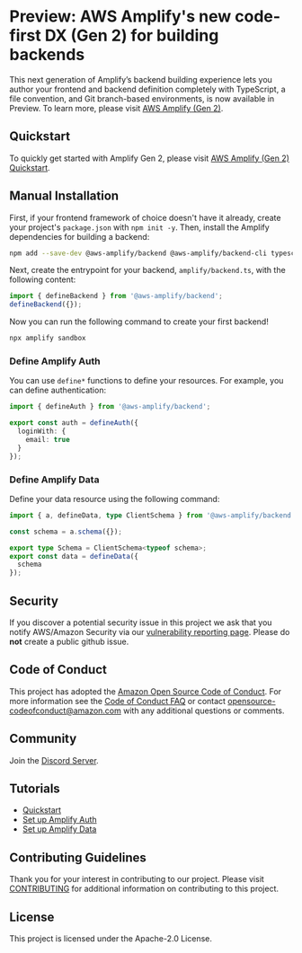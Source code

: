 # Preview: AWS Amplify's new code-first DX (Gen 2) for building backends

This next generation of Amplify’s backend building experience lets you author your frontend and backend definition completely with TypeScript, a file convention, and Git branch-based environments, is now available in Preview. To learn more, please visit [AWS Amplify (Gen 2)](https://docs.amplify.aws/gen2/).

## Quickstart 

To quickly get started with Amplify Gen 2, please visit [AWS Amplify (Gen 2) Quickstart](https://docs.amplify.aws/gen2/start/quickstart/).

## Manual Installation

First, if your frontend framework of choice doesn't have it already, create your project's `package.json` with `npm init -y`. Then, install the Amplify dependencies for building a backend:

```bash
npm add --save-dev @aws-amplify/backend @aws-amplify/backend-cli typescript
```

Next, create the entrypoint for your backend, `amplify/backend.ts`, with the following content:

```ts
import { defineBackend } from '@aws-amplify/backend';
defineBackend({});
```

Now you can run the following command to create your first backend!

```bash
npx amplify sandbox
```

### Define Amplify Auth

You can use `define*` functions to define your resources. For example, you can define authentication:

```ts
import { defineAuth } from '@aws-amplify/backend';

export const auth = defineAuth({
  loginWith: {
    email: true
  }
});
```

### Define Amplify Data

Define your data resource using the following command:

```ts
import { a, defineData, type ClientSchema } from '@aws-amplify/backend';

const schema = a.schema({});

export type Schema = ClientSchema<typeof schema>;
export const data = defineData({
  schema
});
```

## Security

If you discover a potential security issue in this project we ask that you notify AWS/Amazon Security via our [vulnerability reporting page](http://aws.amazon.com/security/vulnerability-reporting/). Please do **not** create a public github issue.

## Code of Conduct

This project has adopted the [Amazon Open Source Code of Conduct](https://aws.github.io/code-of-conduct).
For more information see the [Code of Conduct FAQ](https://aws.github.io/code-of-conduct-faq) or contact
opensource-codeofconduct@amazon.com with any additional questions or comments.

## Community

Join the [Discord Server](https://discord.com/invite/amplify). 

## Tutorials

- [Quickstart](https://next-release-gen2.d1j0to8e01vtig.amplifyapp.com/gen2/start/quickstart/)
- [Set up Amplify Auth](https://docs.amplify.aws/gen2/build-a-backend/auth/set-up-auth/)
- [Set up Amplify Data](https://docs.amplify.aws/gen2/build-a-backend/data/set-up-data/)

## Contributing Guidelines

Thank you for your interest in contributing to our project. Please visit [CONTRIBUTING](CONTRIBUTING.md) for additional information on contributing to this project.

## License

This project is licensed under the Apache-2.0 License.


